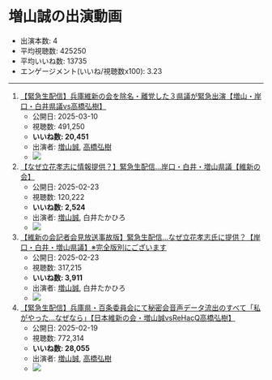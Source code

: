 # 増山誠の出演動画

- 出演本数: 4
- 平均視聴数: 425250
- 平均いいね数: 13735
- エンゲージメント(いいね/視聴数x100): 3.23


----

1.  [【緊急生配信】兵庫維新の会を除名・離党した３県議が緊急出演【増山・岸口・白井県議vs高橋弘樹】](/rehacq_fan/ids/_Oje8CA9ZhU "wikilink")
    -   公開日: 2025-03-10
    -   視聴数: 491,250
    -   **いいね数: 20,451**
    -   出演者: [増山誠](/rehacq_fan/people/増山誠 "wikilink"), [高橋弘樹](/rehacq_fan/people/高橋弘樹 "wikilink")
    - [![](https://img.youtube.com/vi/_Oje8CA9ZhU/hqdefault.jpg)](https://www.youtube.com/watch?v=_Oje8CA9ZhU)
1.  [【なぜ立花孝志に情報提供？】緊急生配信…岸口・白井・増山県議【維新の会】](/rehacq_fan/ids/0T0tBrChqGg "wikilink")
    -   公開日: 2025-02-23
    -   視聴数: 120,222
    -   **いいね数: 2,524**
    -   出演者: [増山誠](/rehacq_fan/people/増山誠 "wikilink"), 白井たかひろ
    - [![](https://img.youtube.com/vi/0T0tBrChqGg/hqdefault.jpg)](https://www.youtube.com/watch?v=0T0tBrChqGg)
1.  [【維新の会記者会見放送事故版】緊急生配信…なぜ立花孝志氏に提供？【岸口・白井・増山県議】※完全版別にございます](/rehacq_fan/ids/ZMy5potpWoA "wikilink")
    -   公開日: 2025-02-23
    -   視聴数: 317,215
    -   **いいね数: 3,911**
    -   出演者: [増山誠](/rehacq_fan/people/増山誠 "wikilink"), 白井たかひろ
    - [![](https://img.youtube.com/vi/ZMy5potpWoA/hqdefault.jpg)](https://www.youtube.com/watch?v=ZMy5potpWoA)
1.  [【緊急生配信】兵庫県・百条委員会にて秘密会音声データ流出のすべて「私がやった…なぜなら」【日本維新の会・増山誠vsReHacQ高橋弘樹】](/rehacq_fan/ids/LyTuLE37l4A "wikilink")
    -   公開日: 2025-02-19
    -   視聴数: 772,314
    -   **いいね数: 28,055**
    -   出演者: [増山誠](/rehacq_fan/people/増山誠 "wikilink"), [高橋弘樹](/rehacq_fan/people/高橋弘樹 "wikilink")
    - [![](https://img.youtube.com/vi/LyTuLE37l4A/hqdefault.jpg)](https://www.youtube.com/watch?v=LyTuLE37l4A)
